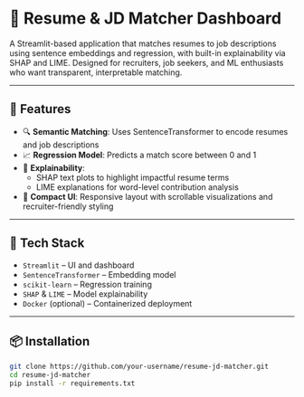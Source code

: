 # 🧠 Resume & JD Matcher Dashboard

A Streamlit-based application that matches resumes to job descriptions using sentence embeddings and regression, with built-in explainability via SHAP and LIME. Designed for recruiters, job seekers, and ML enthusiasts who want transparent, interpretable matching.

---

## 🚀 Features

- 🔍 **Semantic Matching**: Uses SentenceTransformer to encode resumes and job descriptions
- 📈 **Regression Model**: Predicts a match score between 0 and 1
- 🧠 **Explainability**:
  - SHAP text plots to highlight impactful resume terms
  - LIME explanations for word-level contribution analysis
- 🎨 **Compact UI**: Responsive layout with scrollable visualizations and recruiter-friendly styling

---

## 🧰 Tech Stack

- `Streamlit` – UI and dashboard
- `SentenceTransformer` – Embedding model
- `scikit-learn` – Regression training
- `SHAP` & `LIME` – Model explainability
- `Docker` (optional) – Containerized deployment

---

## 📦 Installation

```bash
git clone https://github.com/your-username/resume-jd-matcher.git
cd resume-jd-matcher
pip install -r requirements.txt